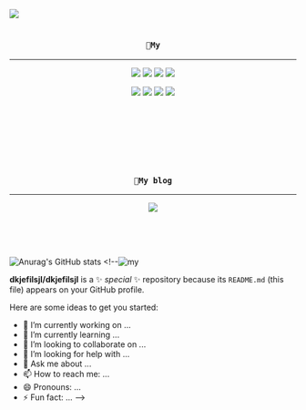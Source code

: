 
<img src="https://capsule-render.vercel.app/api?type=waving&color=gradient&height=300&section=header&text=seoyeon's%20github&fontSize=80&animation=fadeIn" /></a>

# <h3 align="center">`🔔My`</h3>
---

<div align="center">
<img src="https://img.shields.io/badge/C-A8B9CC?style=flat-square&logo=C&logoColor=black"/> <img src="https://img.shields.io/badge/C++-00599C?style=flat-square&logo=C%2B%2B&logoColor=white"/> <img src="https://img.shields.io/badge/42seoul-orange?style=flat-square&logo=42&logoColor=black"/> <img src="https://img.shields.io/badge/Android-blueviolet?style=flat-square&logo=Android&logoColor=white"/> 

<img src="https://img.shields.io/badge/Unity-yellow?style=flat-square&logo=Unity&logoColor=black"/> <img src="https://img.shields.io/badge/Java-007396?style=flat-square&logo=Java&logoColor=white"/> <img src="https://img.shields.io/badge/JavaScript-F7DF1E?style=flat-square&logo=JavaScript&logoColor=black"/> <img src="https://img.shields.io/badge/Python-3776AB?style=flat-square&logo=Python&logoColor=white"/>
</div>

<br><br><br><br><br>


# <h3 align="center">`📌My blog`</h3>
 ---
<div align="center">
<a href="https://seoyeonis.tistory.com/"><img src="https://img.shields.io/badge/myblog-ff69b4?style=plastic&logo=appveyor&logo=Blogger&logoColor=red&link=https://seoyeonis.tistory.com/"/></a>
</div>

<br><br><br>

![Anurag's GitHub stats](https://github-readme-stats.vercel.app/api?username=dkjefilsjl&show_icons=true&theme=radical) <!--![my](https://user-images.githubusercontent.com/46805289/154010017-fdce6281-26a4-493a-8a97-c29c30364cea.JPG)

**dkjefilsjl/dkjefilsjl** is a ✨ _special_ ✨ repository because its `README.md` (this file) appears on your GitHub profile.

Here are some ideas to get you started:

- 🔭 I’m currently working on ...
- 🌱 I’m currently learning ...
- 👯 I’m looking to collaborate on ...
- 🤔 I’m looking for help with ...
- 💬 Ask me about ...
- 📫 How to reach me: ...
- 😄 Pronouns: ...
- ⚡ Fun fact: ...
-->
